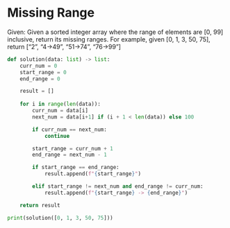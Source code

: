 # Missing Range 

Given:
Given a sorted integer array where the range of elements are [0, 99] inclusive, return its missing ranges.
For example, given [0, 1, 3, 50, 75], return [“2”, “4->49”, “51->74”, “76->99”]

```python
def solution(data: list) -> list:
    curr_num = 0
    start_range = 0
    end_range = 0

    result = []
    
    for i in range(len(data)):
        curr_num = data[i] 
        next_num = data[i+1] if (i + 1 < len(data)) else 100 

        if curr_num == next_num:
            continue  

        start_range = curr_num + 1
        end_range = next_num - 1

        if start_range == end_range:
            result.append(f"{start_range}")

        elif start_range != next_num and end_range != curr_num:
            result.append(f"{start_range} -> {end_range}")  

    return result 

print(solution([0, 1, 3, 50, 75]))
```
